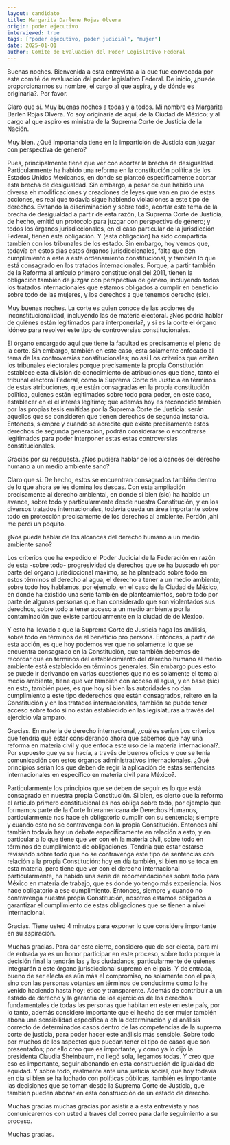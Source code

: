 ```yaml
---
layout: candidato
title: Margarita Darlene Rojas Olvera
origin: poder ejecutivo
interviewed: true
tags: ["poder ejecutivo, poder judicial", "mujer"]
date: 2025-01-01
author: Comité de Evaluación del Poder Legislativo Federal
---
```


Buenas noches. Bienvenida a esta entrevista a la que fue convocada por este comité de evaluación del poder legislativo Federal. De inicio, ¿puede proporcionarnos su nombre, el cargo al que aspira, y de dónde es originaria?. Por favor.

Claro que sí. Muy buenas noches a todas y a todos. Mi nombre es Margarita Darlen Rojas Olvera. Yo soy originaria de aquí, de la Ciudad de México; y al cargo al que aspiro es ministra de la Suprema Corte de Justicia de la Nación.

Muy bien. ¿Qué importancia tiene en la impartición de Justicia con juzgar con perspectiva de género?

Pues, principalmente tiene que ver con acortar la brecha de desigualdad. Particularmente ha habido una reforma en la constitución política de los Estados Unidos Mexicanos, en donde se planteó específicamente acortar esta brecha de desigualdad. Sin embargo, a pesar de que habido una diversa eh modificaciones y creaciones de leyes que van en pro de estas acciones, es real que todavía sigue habiendo violaciones a este tipo de derechos. 
Evitando la discriminación y sobre todo, acortar este tema de la brecha de desigualdad a partir de esta razón, La Suprema Corte de Justicia, de hecho, emitió un protocolo para juzgar con perspectiva de género; y todos los órganos jurisdiccionales, en el caso particular de la jurisdicción Federal, tienen esta obligación. Y (esta obligación) ha sido compartida también con los tribunales de los estado. 
Sin embargo, hoy vemos que, todavía en estos días estos órganos jurisdiccionales, falta que den cumplimiento a este a este ordenamiento constitucional, y también lo que está consagrado en los tratados internacionales. Porque, a partir también de la Reforma al artículo primero constitucional del 2011, tienen la obligación también de juzgar con perspectiva de género, incluyendo todos los tratados internacionales que estamos obligados a cumplir en beneficio sobre todo de las mujeres, y los derechos a que tenemos derecho (sic).

Muy buenas noches. La corte es quien conoce de las acciones de inconstitucionalidad, incluyendo las de materia electoral. ¿Nos podría hablar de quiénes están legitimados para interponerla?, y si es la corte el órgano idóneo para resolver este tipo de controversias constitucionales.

El órgano encargado aquí que tiene la facultad es precisamente el pleno de la corte. Sin embargo, también en este caso, esta solamente enfocado al tema de las controversias constitucionales; no así Los criterios que emiten los tribunales electorales porque precisamente la propia Constitución establece esta división de conocimiento de atribuciones que tiene, tanto el tribunal electoral Federal, como la Suprema Corte de Justicia en términos de estas atribuciones, que están consagradas en la propia constitución política, quienes están legitimados sobre todo para poder, en este caso, establecer eh el el interés legítimo; que además hoy es reconocido también por las propias tesis emitidas por la Suprema Corte de Justicia: serán aquellos que se consideren que tienen derechos de segunda instancia.
Entonces, siempre y cuando se acredite que existe precisamente estos derechos de segunda generación, podrán considerarse o encontrarse legitimados para poder interponer estas estas controversias constitucionales.

Gracias por su respuesta. ¿Nos pudiera hablar de los alcances del derecho humano a un medio ambiente sano?

Claro que sí.  De hecho, estos se encuentran consagrados también dentro de lo que ahora se les domina los descas. Con esta ampliación precisamente al derecho ambiental, en donde si bien (sic) ha habido un avance, sobre todo y particularmente desde nuestra Constitución, y en los diversos tratados internacionales, todavía queda un área importante sobre todo en protección precisamente de los derechos al ambiente. Perdón ,ahí me perdí un poquito.

¿Nos puede hablar de los alcances del derecho humano a un medio ambiente sano?

Los criterios que ha expedido el Poder Judicial de la Federación en razón de esta -sobre todo- progresividad de derechos que se ha buscado eh por parte del órgano jurisdiccional máximo, se ha planteado sobre todo en estos términos el derecho al agua, el derecho a tener a un medio ambiente; sobre todo hoy hablamos, por ejemplo, en el caso de la Ciudad de México, en donde ha existido una serie también de planteamientos, sobre todo por parte de algunas personas que han considerado que son violentados sus derechos, sobre todo a tener acceso a un medio ambiente por la contaminación que existe particularmente en la ciudad de de México.

Y esto ha llevado a que la Suprema Corte de Justicia haga los análisis, sobre todo en términos de el beneficio pro persona. Entonces, a partir de esta acción, es que hoy podemos ver que no solamente lo que se encuentra consagrado en la Constitución, que también debemos de recordar que en términos del establecimiento del derecho humano al medio ambiente está establecido en términos generales. 
Sin embargo pues esto se puede ir derivando en varias cuestiones que no es solamente el tema al medio ambiente, tiene que ver también con acceso al agua, y en base (sic) en esto, también pues, es que hoy si bien las autoridades no dan cumplimiento a este tipo dederechos que están consagrados, reitero en la Constitución y en los tratados internacionales, también se puede tener acceso sobre todo si no están establecido en las legislaturas a través del ejercicio vía amparo.

Gracias. En materia de derecho internacional, ¿cuáles serían Los criterios que tendría que estar considerando ahora que sabemos que hay una reforma en materia civil y que enfoca este uso de la materia internacional?. Por supuesto que ya se hacía, a través de buenos oficios y que se tenía comunicación con estos órganos administrativos internacionales. ¿Qué principios serían los que deben de regir la aplicación de estas sentencias internacionales en específico en materia civil para México?.

Particularmente los principios que se deben de seguir es lo que está consagrado en nuestra propia Constitución. Si bien, es cierto que la reforma el artículo primero constitucional es nos obliga sobre todo, por ejemplo que formamos parte de la Corte Interamericana de Derechos Humanos, particularmente nos hace eh obligatorio cumplir con su sentencia; siempre y cuando esto no se contravenga con la propia Constitución. 
Entonces ahí también todavía hay un debate específicamente en relación a esto, y en particular a lo que tiene que ver con eh la materia civil, sobre todo en términos de cumplimiento de obligaciones. Tendría que estar estarse revisando sobre todo que no se contravenga este tipo de sentencias con relación a la propia Constitución: hoy en día también, si bien no se toca en esta materia, pero tiene que ver con el derecho internacional particularmente, ha habido una serie de recomendaciones sobre todo para México en materia de trabajo, que es donde yo tengo más experiencia. Nos hace obligatorio a ese cumplimiento. 
Entonces, siempre y cuando no contravenga nuestra propia Constitución, nosotros estamos obligados a garantizar el cumplimiento de estas obligaciones que se tienen a nivel internacional.

Gracias. Tiene usted 4 minutos para exponer lo que considere importante en su aspiración.

Muchas gracias. Para dar este cierre, considero que de ser electa, para mí de entrada ya es un honor participar en este proceso, sobre todo porque la decisión final la tendrán las y los ciudadanos, particularmente de quienes integrarán a este órgano jurisdiccional supremo en el país. 
Y de entrada, bueno de ser electa es aún más el compromiso, no solamente con el país, sino con las personas votantes en términos de conducirme como lo he venido haciendo hasta hoy: ético y transparente. 
Además de contribuir a un estado de derecho y la garantía de los ejercicios de los derechos fundamentales de todas las personas que habitan en este en este país, por lo tanto, además considero importante que el hecho de ser mujer también abona una sensibilidad específica a eh la determinación y el análisis correcto de determinados casos dentro de las competencias de la suprema corte de justicia, para poder hacer este análisis más sensible. 
Sobre todo por muchos de los aspectos que puedan tener el tipo de casos que son presentados; por ello creo que es importante, y como ya lo dijo la presidenta Claudia Sheinbaum, no llegó sola, llegamos todas. Y creo que eso es importante, seguir abonando en esta construcción de igualdad de equidad. 
Y sobre todo, realmente ante una justicia social, que hoy todavía en día si bien se ha luchado con políticas públicas, también es importante las decisiones que se toman desde la Suprema Corte de Justicia, que también pueden abonar en esta construcción de un estado de derecho.

Muchas gracias muchas gracias por asistir a a esta entrevista y nos comunicaremos con usted a través del correo para darle seguimiento a su proceso.

Muchas gracias.

